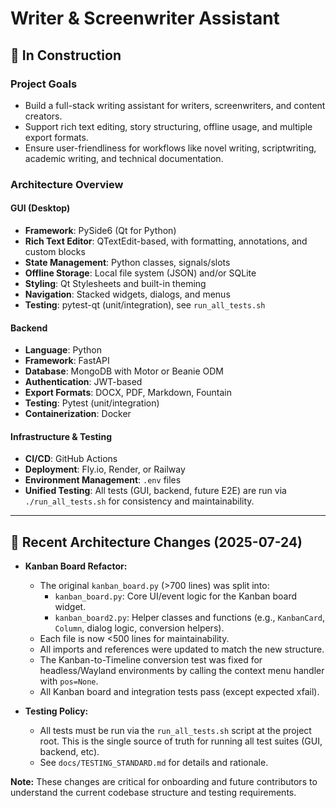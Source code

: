 # Writer & Screenwriter Assistant

## 🚧 In Construction

### Project Goals
- Build a full-stack writing assistant for writers, screenwriters, and content creators.
- Support rich text editing, story structuring, offline usage, and multiple export formats.
- Ensure user-friendliness for workflows like novel writing, scriptwriting, academic writing, and technical documentation.

### Architecture Overview

#### GUI (Desktop)
- **Framework**: PySide6 (Qt for Python)
- **Rich Text Editor**: QTextEdit-based, with formatting, annotations, and custom blocks
- **State Management**: Python classes, signals/slots
- **Offline Storage**: Local file system (JSON) and/or SQLite
- **Styling**: Qt Stylesheets and built-in theming
- **Navigation**: Stacked widgets, dialogs, and menus
- **Testing**: pytest-qt (unit/integration), see `run_all_tests.sh`


#### Backend
- **Language**: Python
- **Framework**: FastAPI
- **Database**: MongoDB with Motor or Beanie ODM
- **Authentication**: JWT-based
- **Export Formats**: DOCX, PDF, Markdown, Fountain
- **Testing**: Pytest (unit/integration)
- **Containerization**: Docker


#### Infrastructure & Testing
- **CI/CD**: GitHub Actions
- **Deployment**: Fly.io, Render, or Railway
- **Environment Management**: `.env` files
- **Unified Testing**: All tests (GUI, backend, future E2E) are run via `./run_all_tests.sh` for consistency and maintainability.

---

## 📝 Recent Architecture Changes (2025-07-24)

- **Kanban Board Refactor:**
  - The original `kanban_board.py` (>700 lines) was split into:
    - `kanban_board.py`: Core UI/event logic for the Kanban board widget.
    - `kanban_board2.py`: Helper classes and functions (e.g., `KanbanCard`, `Column`, dialog logic, conversion helpers).
  - Each file is now <500 lines for maintainability.
  - All imports and references were updated to match the new structure.
  - The Kanban-to-Timeline conversion test was fixed for headless/Wayland environments by calling the context menu handler with `pos=None`.
  - All Kanban board and integration tests pass (except expected xfail).

- **Testing Policy:**
  - All tests must be run via the `run_all_tests.sh` script at the project root. This is the single source of truth for running all test suites (GUI, backend, etc).
  - See `docs/TESTING_STANDARD.md` for details and rationale.

**Note:** These changes are critical for onboarding and future contributors to understand the current codebase structure and testing requirements.